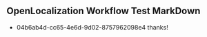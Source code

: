 ## OpenLocalization Workflow Test MarkDown
* 04b6ab4d-cc65-4e6d-9d02-8757962098e4 thanks!

<!--HONumber=Jul16_HO5-->


